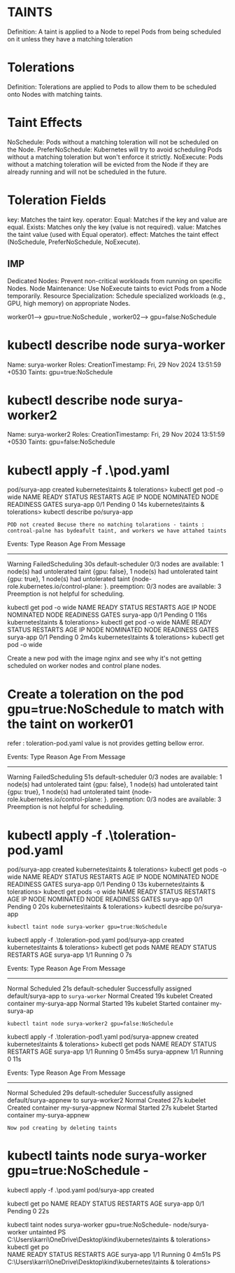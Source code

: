 
# TAINTS

Definition: A taint is applied to a Node to repel Pods from being scheduled on it unless they have a matching toleration



# Tolerations

Definition: Tolerations are applied to Pods to allow them to be scheduled onto Nodes with matching taints.

# Taint Effects
NoSchedule: Pods without a matching toleration will not be scheduled on the Node.
PreferNoSchedule: Kubernetes will try to avoid scheduling Pods without a matching toleration but won't enforce it strictly.
NoExecute: Pods without a matching toleration will be evicted from the Node if they are already running and will not be scheduled in the future.
# Toleration Fields

key: Matches the taint key.
operator:
Equal: Matches if the key and value are equal.
Exists: Matches only the key (value is not required).
value: Matches the taint value (used with Equal operator).
effect: Matches the taint effect (NoSchedule, PreferNoSchedule, NoExecute).

## IMP ##

Dedicated Nodes: Prevent non-critical workloads from running on specific Nodes.
Node Maintenance: Use NoExecute taints to evict Pods from a Node temporarily.
Resource Specialization: Schedule specialized workloads (e.g., GPU, high memory) on appropriate Nodes.


worker01--> gpu=true:NoSchedule , worker02--> gpu=false:NoSchedule


# kubectl describe node surya-worker       
Name:               surya-worker
Roles:              <none>
CreationTimestamp:  Fri, 29 Nov 2024 13:51:59 +0530
Taints:             gpu=true:NoSchedule

# kubectl describe node surya-worker2
Name:               surya-worker2
Roles:              <none>
CreationTimestamp:  Fri, 29 Nov 2024 13:51:59 +0530
Taints:             gpu=false:NoSchedule

# kubectl apply -f .\pod.yaml
pod/surya-app created
kubernetes\taints & tolerations> kubectl get pod -o wide
NAME        READY   STATUS    RESTARTS   AGE   IP       NODE     NOMINATED NODE   READINESS GATES
surya-app   0/1     Pending   0          14s   <none>   <none>   <none>           <none>
kubernetes\taints & tolerations> kubectl describe po/surya-app

`POD not created Becuse there no matching tolarations - taints : controal-palne has bydeafult taint, and workers we have attahed taints `

Events:
  Type     Reason            Age   From               Message
  ----     ------            ----  ----               -------
  Warning  FailedScheduling  30s   default-scheduler  0/3 nodes are available: 1 node(s) had untolerated taint {gpu: false}, 1 node(s) had untolerated taint {gpu: true}, 1 node(s) had untolerated taint {node-role.kubernetes.io/control-plane: }. preemption: 0/3 nodes are available: 3 Preemption is not helpful for scheduling.     

 kubectl get pod -o wide
NAME        READY   STATUS    RESTARTS   AGE    IP       NODE     NOMINATED NODE   READINESS GATES
surya-app   0/1     Pending   0          116s   <none>   <none>   <none>           <none>
kubernetes\taints & tolerations> kubectl get pod -o wide
NAME        READY   STATUS    RESTARTS   AGE    IP       NODE     NOMINATED NODE   READINESS GATES
surya-app   0/1     Pending   0          2m4s   <none>   <none>   <none>           <none>
kubernetes\taints & tolerations> kubectl get pod -o wide


Create a new pod with the image nginx and see why it's not getting scheduled on worker nodes and control plane nodes.

# Create a toleration on the pod gpu=true:NoSchedule to match with the taint on worker01

refer : toleration-pod.yaml value is not provides getting bellow error.


Events:
  Type     Reason            Age   From               Message
  ----     ------            ----  ----               -------
  Warning  FailedScheduling  51s   default-scheduler  0/3 nodes are available: 1 node(s) had untolerated taint {gpu: false}, 1 node(s) had untolerated taint {gpu: true}, 1 node(s) had untolerated taint {node-role.kubernetes.io/control-plane: }. preemption: 0/3 nodes are available: 3 Preemption is not helpful for scheduling.   


# kubectl apply -f .\toleration-pod.yaml

pod/surya-app created
kubernetes\taints & tolerations> kubectl get pods -o wide
NAME        READY   STATUS    RESTARTS   AGE   IP       NODE     NOMINATED NODE   READINESS GATES
surya-app   0/1     Pending   0          13s   <none>   <none>   <none>           <none>
kubernetes\taints & tolerations> kubectl get pods -o wide
NAME        READY   STATUS    RESTARTS   AGE   IP       NODE     NOMINATED NODE   READINESS GATES
surya-app   0/1     Pending   0          20s   <none>   <none>   <none>           <none>
kubernetes\taints & tolerations> kubectl desrcibe po/surya-app

`kubectl taint node surya-worker gpu=true:NoSchedule `  

kubectl apply -f .\toleration-pod.yaml
pod/surya-app created
   kubernetes\taints & tolerations> kubectl get pods
NAME        READY   STATUS    RESTARTS   AGE
surya-app   1/1     Running   0          7s


Events:
  Type    Reason     Age   From               Message
  ----    ------     ----  ----               -------
  Normal  Scheduled  21s   default-scheduler  Successfully assigned default/surya-app to `surya-worker`
  Normal  Created    19s   kubelet            Created container my-surya-app
  Normal  Started    19s   kubelet            Started container my-surya-ap

`kubectl taint node surya-worker2 gpu=false:NoSchedule `    

kubectl apply -f .\toleration-pod1.yaml
pod/surya-appnew created
kubernetes\taints & tolerations> kubectl get pods
NAME           READY   STATUS    RESTARTS   AGE
surya-app      1/1     Running   0          5m45s
surya-appnew   1/1     Running   0          11s



Events:
  Type    Reason     Age   From               Message
  ----    ------     ----  ----               -------
  Normal  Scheduled  29s   default-scheduler  Successfully assigned default/surya-appnew to surya-worker2
  Normal  Created    27s   kubelet            Created container my-surya-appnew
  Normal  Started    27s   kubelet            Started container my-surya-appnew

`Now pod creating by deleting taints`

# kubectl taints node surya-worker gpu=true:NoSchedule -

kubectl apply -f .\pod.yaml
pod/surya-app created

kubectl get po
NAME        READY   STATUS    RESTARTS   AGE
surya-app   0/1     Pending   0          22s

kubectl taint nodes surya-worker gpu=true:NoSchedule-
node/surya-worker untainted
PS C:\Users\karri\OneDrive\Desktop\kind\kubernetes\taints & tolerations> kubectl get po                                       
NAME        READY   STATUS    RESTARTS   AGE
surya-app   1/1     Running   0          4m51s
PS C:\Users\karri\OneDrive\Desktop\kind\kubernetes\taints & tolerations>